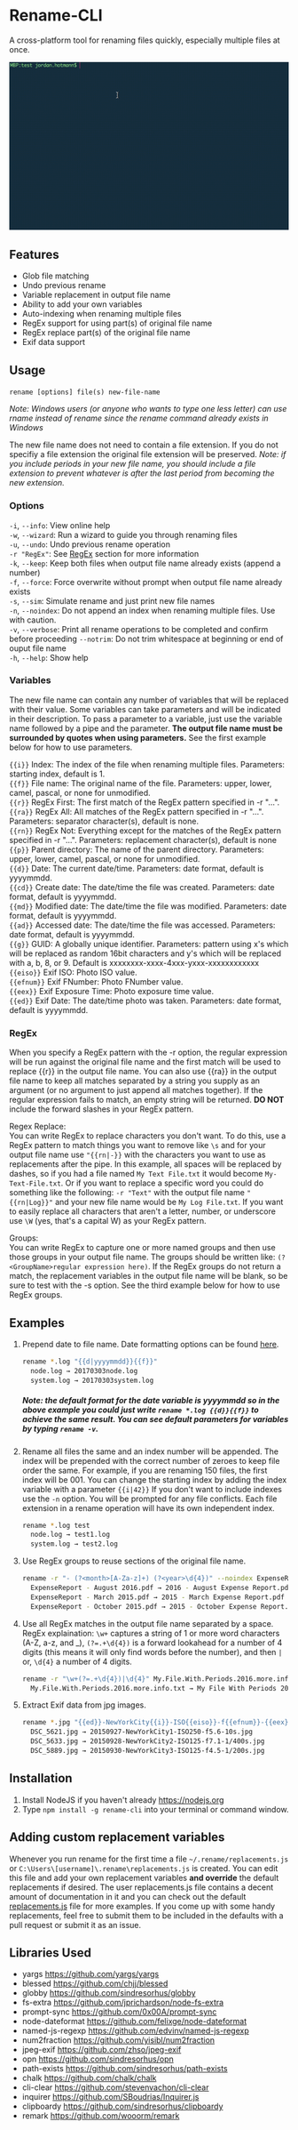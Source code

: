 # Rename-CLI
A cross-platform tool for renaming files quickly, especially multiple files at once.

![gif preview](images/rename.gif)

## Features
- Glob file matching
- Undo previous rename
- Variable replacement in output file name
- Ability to add your own variables
- Auto-indexing when renaming multiple files
- RegEx support for using part(s) of original file name
- RegEx replace part(s) of the original file name
- Exif data support

## Usage
```rename [options] file(s) new-file-name```

*Note: Windows users (or anyone who wants to type one less letter) can use rname instead of rename since the rename command already exists in Windows*

The new file name does not need to contain a file extension. If you do not specifiy a file extension the original file extension will be preserved. *Note: if you include periods in your new file name, you should include a file extension to prevent whatever is after the last period from becoming the new extension.*

### Options
 ```-i```, ```--info```: View online help    
 ```-w```, ```--wizard```: Run a wizard to guide you through renaming files    
 ```-u```, ```--undo```: Undo previous rename operation    
 ```-r "RegEx"```: See [RegEx](#regex) section for more information    
 ```-k```, ```--keep```: Keep both files when output file name already exists (append a number)    
 ```-f```, ```--force```: Force overwrite without prompt when output file name already exists    
 ```-s```, ```--sim```: Simulate rename and just print new file names    
 ```-n```, ```--noindex```: Do not append an index when renaming multiple files. Use with caution.    
 ```-v```, ```--verbose```: Print all rename operations to be completed and confirm before proceeding
 ```--notrim```: Do not trim whitespace at beginning or end of ouput file name    
 ```-h```, ```--help```: Show help

### Variables
The new file name can contain any number of variables that will be replaced with their value. Some variables can take parameters and will be indicated in their description. To pass a parameter to a variable, just use the variable name followed by a pipe and the parameter. **The output file name must be surrounded by quotes when using parameters.** See the first example below for how to use parameters.    

 ```{{i}}``` Index: The index of the file when renaming multiple files. Parameters: starting index, default is 1.    
 ```{{f}}``` File name: The original name of the file. Parameters: upper, lower, camel, pascal, or none for unmodified.    
 ```{{r}}``` RegEx First: The first match of the RegEx pattern specified in -r "...".    
 ```{{ra}}``` RegEx All: All matches of the RegEx pattern specified in -r "...". Parameters: separator character(s), default is none.  
 ```{{rn}}``` RegEx Not: Everything except for the matches of the RegEx pattern specified in -r "...". Parameters: replacement character(s), default is none    
 ```{{p}}``` Parent directory: The name of the parent directory. Parameters: upper, lower, camel, pascal, or none for unmodified.    
 ```{{d}}``` Date: The current date/time. Parameters: date format, default is yyyymmdd.    
 ```{{cd}}``` Create date: The date/time the file was created. Parameters: date format, default is yyyymmdd.    
 ```{{md}}``` Modified date: The date/time the file was modified. Parameters: date format, default is yyyymmdd.    
 ```{{ad}}``` Accessed date: The date/time the file was accessed. Parameters: date format, default is yyyymmdd.    
 ```{{g}}``` GUID: A globally unique identifier. Parameters: pattern using x's which will be replaced as random 16bit characters and y's which will be replaced with a, b, 8, or 9. Default is xxxxxxxx-xxxx-4xxx-yxxx-xxxxxxxxxxxx    
 ```{{eiso}}``` Exif ISO: Photo ISO value.    
 ```{{efnum}}``` Exif FNumber: Photo FNumber value.    
 ```{{eex}}``` Exif Exposure Time: Photo exposure time value.    
 ```{{ed}}``` Exif Date: The date/time photo was taken. Parameters: date format, default is yyyymmdd.    

### RegEx
When you specify a RegEx pattern with the -r option, the regular expression will be run against the original file name and the first match will be used to replace {{r}} in the output file name. You can also use {{ra}} in the output file name to keep all matches separated by a string you supply as an argument (or no argument to just append all matches together). If the regular expression fails to match, an empty string will be returned. **DO NOT** include the forward slashes in your RegEx pattern.

 Regex Replace:    
 You can write RegEx to replace characters you don't want. To do this, use a RegEx pattern to match things you want to remove like ```\s``` and for your output file name use ```"{{rn|-}}``` with the characters you want to use as replacements after the pipe.  In this example, all spaces will be replaced by dashes, so if you had a file named ```My Text File.txt``` it would become ```My-Text-File.txt```. Or if you want to replace a specific word you could do something like the following: ```-r "Text"``` with the output file name ```"{{rn|Log}}"``` and your new file name would be ```My Log File.txt```. If you want to easily replace all characters that aren't a letter, number, or underscore use ```\W``` (yes, that's a capital W) as your RegEx pattern.

 Groups:    
 You can write RegEx to capture one or more named groups and then use those groups in your output file name. The groups should be written like: ```(?<GroupName>regular expression here)```. If the RegEx groups do not return a match, the replacement variables in the output file name will be blank, so be sure to test with the -s option. See the third example below for how to use RegEx groups.

## Examples

1. Prepend date to file name. Date formatting options can be found [here](https://github.com/felixge/node-dateformat#mask-options).

    ```sh
    rename *.log "{{d|yyyymmdd}}{{f}}"
      node.log → 20170303node.log
      system.log → 20170303system.log
    ```
    ##### *Note: the default format for the date variable is yyyymmdd so in the above example you could just write ```rename *.log {{d}}{{f}}``` to achieve the same result. You can see default parameters for variables by typing ```rename -v```.*

1. Rename all files the same and an index number will be appended. The index will be prepended with the correct number of zeroes to keep file order the same. For example, if you are renaming 150 files, the first index will be 001. You can change the starting index by adding the index variable with a parameter ```{{i|42}}``` If you don't want to include indexes use the ```-n``` option. You will be prompted for any file conflicts. Each file extension in a rename operation will have its own independent index.

    ```sh
    rename *.log test
      node.log → test1.log
      system.log → test2.log
    ```

1. Use RegEx groups to reuse sections of the original file name.

    ```sh
    rename -r "- (?<month>[A-Za-z]+) (?<year>\d{4})" --noindex ExpenseReport*.pdf "{{year}} - {{month}} Expense Report"
      ExpenseReport - August 2016.pdf → 2016 - August Expense Report.pdf
      ExpenseReport - March 2015.pdf → 2015 - March Expense Report.pdf
      ExpenseReport - October 2015.pdf → 2015 - October Expense Report.pdf
    ```

1. Use all RegEx matches in the output file name separated by a space. RegEx explaination: ```\w+``` captures a string of 1 or more word characters (A-Z, a-z, and _), ```(?=.+\d{4})``` is a forward lookahead for a number of 4 digits (this means it will only find words before the number), and then ```|``` or, ```\d{4}``` a number of 4 digits.

    ```sh
    rename -r "\w+(?=.+\d{4})|\d{4}" My.File.With.Periods.2016.more.info.txt "{{ra| }}"
      My.File.With.Periods.2016.more.info.txt → My File With Periods 2016.txt
    ```

1. Extract Exif data from jpg images.

    ```sh
    rename *.jpg "{{ed}}-NewYorkCity{{i}}-ISO{{eiso}}-f{{efnum}}-{{eex}}s"
      DSC_5621.jpg → 20150927-NewYorkCity1-ISO250-f5.6-10s.jpg
      DSC_5633.jpg → 20150928-NewYorkCity2-ISO125-f7.1-1/400s.jpg
      DSC_5889.jpg → 20150930-NewYorkCity3-ISO125-f4.5-1/200s.jpg
    ```

## Installation
1. Install NodeJS if you haven't already https://nodejs.org
1. Type `npm install -g rename-cli` into your terminal or command window.

## Adding custom replacement variables
Whenever you run rename for the first time a file ```~/.rename/replacements.js``` or ```C:\Users\[username]\.rename\replacements.js``` is created. You can edit this file and add your own replacement variables **and override** the default replacements if desired. The user replacements.js file contains a decent amount of documentation in it and you can check out the default [replacements.js](lib/replacements.js) file for more examples. If you come up with some handy replacements, feel free to submit them to be included in the defaults with a pull request or submit it as an issue.

## Libraries Used
- yargs https://github.com/yargs/yargs
- blessed https://github.com/chjj/blessed
- globby https://github.com/sindresorhus/globby
- fs-extra https://github.com/jprichardson/node-fs-extra
- prompt-sync https://github.com/0x00A/prompt-sync
- node-dateformat https://github.com/felixge/node-dateformat
- named-js-regexp https://github.com/edvinv/named-js-regexp
- num2fraction https://github.com/yisibl/num2fraction
- jpeg-exif https://github.com/zhso/jpeg-exif
- opn https://github.com/sindresorhus/opn
- path-exists https://github.com/sindresorhus/path-exists
- chalk https://github.com/chalk/chalk
- cli-clear https://github.com/stevenvachon/cli-clear
- inquirer https://github.com/SBoudrias/Inquirer.js
- clipboardy https://github.com/sindresorhus/clipboardy
- remark https://github.com/wooorm/remark
